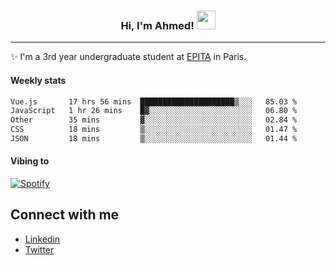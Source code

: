 <!-- Heading -->
<h3 align="center"> Hi, I'm Ahmed! <img src = "https://raw.githubusercontent.com/MartinHeinz/MartinHeinz/master/wave.gif" width = 30px></h3>

<!-- About section -->
---
✨ I'm a 3rd year undergraduate student at <a href="https://www.epita.fr/en/">EPITA</a> in Paris.

<h4 align ="left"> Weekly stats </h4>

<!--START_SECTION:waka-->

```txt
Vue.js       17 hrs 56 mins  █████████████████████▒░░░   85.03 %
JavaScript   1 hr 26 mins    █▓░░░░░░░░░░░░░░░░░░░░░░░   06.80 %
Other        35 mins         ▓░░░░░░░░░░░░░░░░░░░░░░░░   02.84 %
CSS          18 mins         ▒░░░░░░░░░░░░░░░░░░░░░░░░   01.47 %
JSON         18 mins         ▒░░░░░░░░░░░░░░░░░░░░░░░░   01.44 %
```

<!--END_SECTION:waka-->

<!-- [![Ahmed's GitHub stats](https://github-readme-stats.vercel.app/api?username=ahmedhassayoune)](https://github.com/anuraghazra/github-readme-stats) -->

<h4 align ="left">Vibing to</h4>

[![Spotify](https://novatorem-ten-lyart.vercel.app/api/spotify)](https://open.spotify.com/user/31knevkvll66tzc3gqtoi6ngjbre)

<!-- Connect section -->

## Connect with me
  * <a href="https://www.linkedin.com/in/ahmed-hassayoune">Linkedin</a>
  * <a href="https://twitter.com/Ahmedhassaaa">Twitter</a>

<!-- Connect section: END -->
